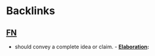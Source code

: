
# Backlinks
## [FN](<FN.md>)
- should convey a complete idea or claim.
            - **[Elaboration](<Elaboration.md>):**

